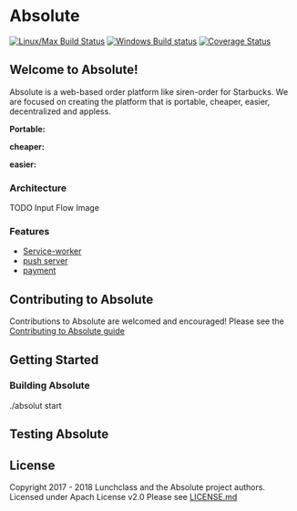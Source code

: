 # Absolute
[![Linux/Max Build Status](https://travis-ci.org/lunchclass/absolute.svg?branch=master)](https://travis-ci.org/lunchclass/absolute/branches)
[![Windows Build status](https://ci.appveyor.com/api/projects/status/099u4iekeny4lpsa/branch/master?svg=true)](https://ci.appveyor.com/project/romandev/absolute/branch/master)
[![Coverage Status](https://coveralls.io/repos/github/romandev/absolute/badge.svg?branch=master)](https://coveralls.io/github/romandev/absolute?branch=master)



## Welcome to Absolute!

Absolute is a web-based order platform like siren-order for Starbucks.
We are focused on creating the platform that is portable, cheaper, easier,
decentralized and appless.

**Portable:**  

**cheaper:** 

**easier:**  

### Architecture
TODO Input Flow Image

### Features
* [Service-worker](https://github.com/newklus/absolute/blob/master/client/service-worker.md) 
* [push server](https://github.com/newklus/absolute/blob/master/server/server.md) 
* [payment](https://github.com/newklus/absolute/blob/master/payment.md)

## Contributing to Absolute
Contributions to Absolute are welcomed and encouraged! Please see the
[Contributing to Absolute guide](https://github.com/newklus/absolute/blob/master/contribution/contribution.md)

## Getting Started

### Building Absolute
./absolut start

## Testing Absolute

## License

Copyright 2017 - 2018 Lunchclass and the Absolute project authors. Licensed under Apach License v2.0
Please see [LICENSE.md](https://github.com/lunchclass/absolute/blob/master/LICENSE.md)
